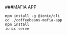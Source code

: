 ###MAFIA APP

````
npm install -g @ionic/cli
cd ./coffeebeans-mafia-app
npm install
ionic serve
````